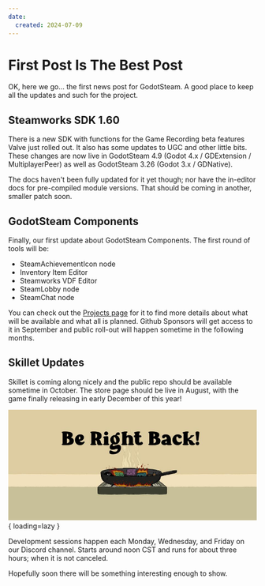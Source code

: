 ```yaml
---
date:
  created: 2024-07-09
---
```


# First Post Is The Best Post

OK, here we go... the first news post for GodotSteam.  A good place to keep all the updates and such for the project.

## Steamworks SDK 1.60

There is a new SDK with functions for the Game Recording beta features Valve just rolled out.  It also has some updates to UGC and other little bits.  These changes are now live in GodotSteam 4.9 (Godot 4.x / GDExtension / MultiplayerPeer) as well as GodotSteam 3.26 (Godot  3.x / GDNative).

The docs haven't been fully updated for it yet though; nor have the in-editor docs for pre-compiled module versions.  That should be coming in another, smaller patch soon.

## GodotSteam Components

Finally, our first update about GodotSteam Components.  The first round of tools will be:

- SteamAchievementIcon node
- Inventory Item Editor
- Steamworks VDF Editor
- SteamLobby node
- SteamChat node

You can check out the [Projects page](../../projects/components.md) for it to find more details about what will be available and what all is planned.  Github Sponsors will get access to it in September and public roll-out will happen sometime in the following months.

## Skillet Updates

Skillet is coming along nicely and the public repo should be available sometime in October. The store page should be live in August, with the game finally releasing in early December of this year!

![Skillet](../../assets/images/news/2024-07-10-skillet.jpg){ loading=lazy }

Development sessions happen each Monday, Wednesday, and Friday on our Discord channel. Starts around noon CST and runs for about three hours; when it is not canceled.

Hopefully soon there will be something interesting enough to show.